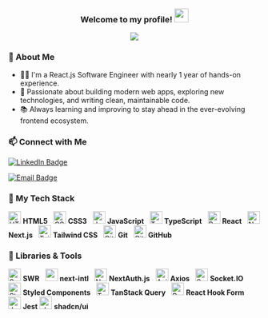 

<h3 align="center">
  Welcome to my profile!
  <img src="https://media.giphy.com/media/hvRJCLFzcasrR4ia7z/giphy.gif" width="28">
</h3>

<!-- Typing SVG by DenverCoder1 - https://github.com/DenverCoder1/readme-typing-svg -->
<p align="center">
  <a href="https://github.com/DenverCoder1/readme-typing-svg"><img src="https://readme-typing-svg.herokuapp.com/?lines=Front-End%20Software%20Engineer;Always%20learning%20new%20things&font=Fira%20Code&center=true&width=440&height=45&color=f75c7e&vCenter=true&size=22"></a>
</p> 

### 👋 About Me  
- 🧑‍💻 I'm a React.js Software Engineer with nearly 1 year of hands-on experience.  
- 🚀 Passionate about building modern web apps, exploring new technologies, and writing clean, maintainable code.  
- 📚 Always learning and improving to stay ahead in the ever-evolving frontend ecosystem.



### 📫 Connect with Me

<p align="left">
  <a href="https://www.linkedin.com/in/ebram-barsoum-173964205" target="_blank">
    <img src="https://img.shields.io/badge/-Ebram%20Barsoum-0077B5?style=for-the-badge&logo=Linkedin&logoColor=white" alt="LinkedIn Badge"/>
  </a>
</p>

<a href="mailto:abram.barsoum3.89@gmail.com" target="_blank">
  <img src="https://img.shields.io/badge/-Email-D14836?style=for-the-badge&logo=gmail&logoColor=white" alt="Email Badge"/>
</a>



### 🚀 My Tech Stack

<p align="left">
  <img src="https://cdn.jsdelivr.net/gh/devicons/devicon/icons/html5/html5-original.svg" width="25" alt="HTML5" /> <strong>HTML5</strong>&nbsp;&nbsp;
  <img src="https://cdn.jsdelivr.net/gh/devicons/devicon/icons/css3/css3-original.svg" width="25" alt="CSS3" /> <strong>CSS3</strong>&nbsp;&nbsp;
  <img src="https://cdn.jsdelivr.net/gh/devicons/devicon/icons/javascript/javascript-original.svg" width="25" alt="JavaScript" /> <strong>JavaScript</strong>&nbsp;&nbsp;
  <img src="https://cdn.jsdelivr.net/gh/devicons/devicon/icons/typescript/typescript-original.svg" width="25" alt="TypeScript" /> <strong>TypeScript</strong>&nbsp;&nbsp;
  <img src="https://cdn.jsdelivr.net/gh/devicons/devicon/icons/react/react-original.svg" width="25" alt="React" /> <strong>React</strong>&nbsp;&nbsp;
  <img src="https://cdn.jsdelivr.net/gh/devicons/devicon/icons/nextjs/nextjs-original.svg" width="25" alt="Next.js" /> <strong>Next.js</strong>&nbsp;&nbsp;
  <img src="https://upload.wikimedia.org/wikipedia/commons/d/d5/Tailwind_CSS_Logo.svg" width="25" alt="Tailwind CSS" /> <strong>Tailwind CSS</strong>&nbsp;&nbsp;
  <img src="https://cdn.jsdelivr.net/gh/devicons/devicon/icons/git/git-original.svg" width="25" alt="Git" /> <strong>Git</strong>&nbsp;&nbsp;
  <img src="https://cdn.jsdelivr.net/gh/devicons/devicon/icons/github/github-original.svg" width="25" alt="GitHub" /> <strong>GitHub</strong>
</p>

### 🧩 Libraries & Tools

<p align="left">
  <img src="https://img.shields.io/badge/SWR-000?logo=vercel&logoColor=white" height="25" alt="SWR" /> <strong>SWR</strong>&nbsp;&nbsp;
  <img src="https://img.shields.io/badge/next--intl-grey?logo=next.js&style=flat&logoColor=white" height="25" alt="next-intl" /> <strong>next-intl</strong>&nbsp;&nbsp;
  <img src="https://next-auth.js.org/img/logo/logo-sm.png" width="25" alt="NextAuth.js" /> <strong>NextAuth.js</strong>&nbsp;&nbsp;
  <img src="https://img.shields.io/badge/axios-5A29E4?logo=axios&logoColor=white" height="25" alt="Axios" /> <strong>Axios</strong>&nbsp;&nbsp;
  <img src="https://upload.wikimedia.org/wikipedia/commons/9/96/Socket-io.svg" width="25" alt="Socket.IO" /> <strong>Socket.IO</strong>&nbsp;&nbsp;
  <img src="https://raw.githubusercontent.com/styled-components/brand/master/styled-components.png" width="25" alt="Styled Components" /> <strong>Styled Components</strong>&nbsp;&nbsp;
  <img src="https://avatars.githubusercontent.com/u/72518640?s=200&v=4" width="25" alt="TanStack Query" /> <strong>TanStack Query</strong>&nbsp;&nbsp;
  <img src="https://img.shields.io/badge/React_Hook_Form-EC5990?logo=reacthookform&logoColor=white" height="25" alt="React Hook Form" /> <strong>React Hook Form</strong>&nbsp;&nbsp;
  <img src="https://cdn.jsdelivr.net/gh/devicons/devicon/icons/jest/jest-plain.svg" width="25" alt="Jest" /> <strong>Jest</strong>
 <img src="https://img.shields.io/badge/shadcn/ui-000?style=flat&logo=tailwindcss&logoColor=white" height="25" alt="shadcn/ui" /> <strong>shadcn/ui</strong>&nbsp;&nbsp;
</p>








